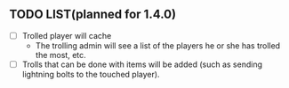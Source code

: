 ## TODO LIST(planned for 1.4.0)
- [ ] Trolled player will cache
	- The trolling admin will see a list of the players he or she has trolled the most, etc.
- [ ] Trolls that can be done with items will be added (such as sending lightning bolts to the touched player).